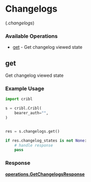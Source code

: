 # Changelogs
(*.changelogs*)

### Available Operations

* [get](#get) - Get changelog viewed state

## get

Get changelog viewed state

### Example Usage

```python
import cribl

s = cribl.Cribl(
    bearer_auth="",
)


res = s.changelogs.get()

if res.changelog_states is not None:
    # handle response
    pass
```


### Response

**[operations.GetChangelogsResponse](../../models/operations/getchangelogsresponse.md)**

